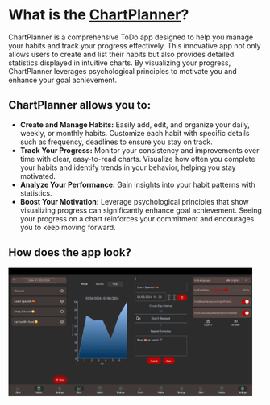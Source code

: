 <h1>What is the <a href="">ChartPlanner</a>?</h1>
<p>ChartPlanner is a comprehensive ToDo app designed to help you manage your habits and track your progress effectively. This innovative app not only allows users to create and list their habits but also provides detailed statistics displayed in intuitive charts. By visualizing your progress, ChartPlanner leverages psychological principles to motivate you and enhance your goal achievement.</p>
<h2>ChartPlanner allows you to:</h2>
<ul>
    <li><b>Create and Manage Habits:</b> Easily add, edit, and organize your daily, weekly, or monthly habits. Customize each habit with specific details such as frequency, deadlines to ensure you stay on track.</li>
    <li><b>Track Your Progress:</b> Monitor your consistency and improvements over time with clear, easy-to-read charts. Visualize how often you complete your habits and identify trends in your behavior, helping you stay motivated.</li>
    <li><b>Analyze Your Performance:</b> Gain insights into your habit patterns with statistics.</li>
    <li><b>Boost Your Motivation:</b> Leverage psychological principles that show visualizing progress can significantly enhance goal achievement. Seeing your progress on a chart reinforces your commitment and encourages you to keep moving forward.</li>
</ul>
<h2>How does the app look?</h2>
<div style="display:flex;">
  <img alt="App image" src="https://github.com/Mioshek/ChartPlanner/blob/main/Screenshot_ChartPlanner_S10_ListHabits.jpg" width="24%">
  <img alt="App image" src="https://github.com/Mioshek/ChartPlanner/blob/main/Screenshot_ChartPlanner_S10_Chart.jpg" width="24%">
  <img alt="App image" src="https://github.com/Mioshek/ChartPlanner/blob/main/Screenshot_ChartPlanner_S10_New.jpg" width="24%">
  <img alt="App image" src="https://github.com/Mioshek/ChartPlanner/blob/main/Screenshot_ChartPlanner_S10_Settings.jpg" width="24%">
</div>
